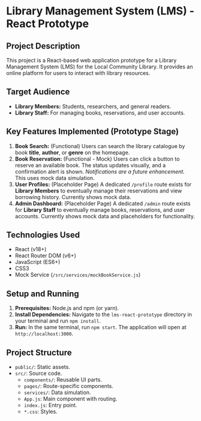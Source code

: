 # Library Management System (LMS) - React Prototype

## Project Description

This project is a React-based web application prototype for a Library Management System (LMS) for the Local Community Library. It provides an online platform for users to interact with library resources.

## Target Audience

- **Library Members:** Students, researchers, and general readers.
- **Library Staff:** For managing books, reservations, and user accounts.

## Key Features Implemented (Prototype Stage)

1.  **Book Search:** (Functional) Users can search the library catalogue by book **title**, **author**, or **genre** on the homepage.
2.  **Book Reservation:** (Functional - Mock) Users can click a button to reserve an available book. The status updates visually, and a confirmation alert is shown. _Notifications are a future enhancement._ This uses mock data simulation.
3.  **User Profiles:** (Placeholder Page) A dedicated `/profile` route exists for **Library Members** to eventually manage their reservations and view borrowing history. Currently shows mock data.
4.  **Admin Dashboard:** (Placeholder Page) A dedicated `/admin` route exists for **Library Staff** to eventually manage books, reservations, and user accounts. Currently shows mock data and placeholders for functionality.

## Technologies Used

- React (v18+)
- React Router DOM (v6+)
- JavaScript (ES6+)
- CSS3
- Mock Service (`/src/services/mockBookService.js`)

## Setup and Running

1.  **Prerequisites:** Node.js and npm (or yarn).
2.  **Install Dependencies:** Navigate to the `lms-react-prototype` directory in your terminal and run `npm install`.
3.  **Run:** In the same terminal, run `npm start`. The application will open at `http://localhost:3000`.

## Project Structure

- `public/`: Static assets.
- `src/`: Source code.
  - `components/`: Reusable UI parts.
  - `pages/`: Route-specific components.
  - `services/`: Data simulation.
  - `App.js`: Main component with routing.
  - `index.js`: Entry point.
  - `*.css`: Styles.
